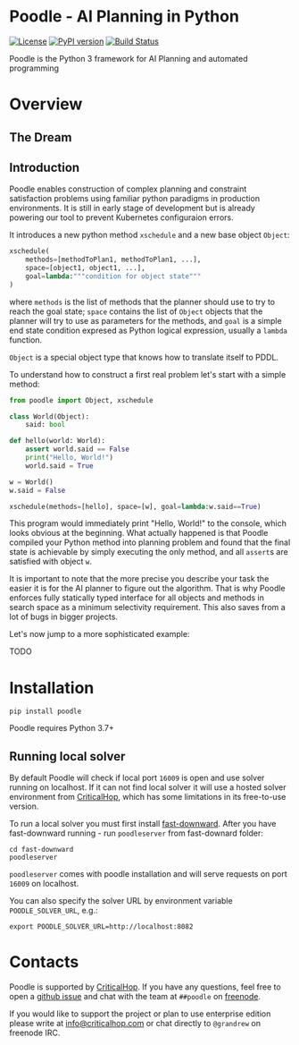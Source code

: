 # Poodle - AI Planning in Python

[![License](https://img.shields.io/badge/License-BSD%203--Clause-blue.svg)](https://opensource.org/licenses/BSD-3-Clause) [![PyPI version](https://badge.fury.io/py/poodle.svg)](https://badge.fury.io/py/poodle) [![Build Status](https://travis-ci.org/criticalhop/poodle.svg?branch=master)](https://travis-ci.org/criticalhop/poodle)

Poodle is the Python 3 framework for AI Planning and automated programming

# Overview

## The Dream



## Introduction

Poodle enables construction of complex planning and constraint satisfaction problems using familiar python paradigms in production environments. It is still in early stage of development but is already powering our tool to prevent Kubernetes configuraion errors.

It introduces a new python method `xschedule` and a new base object `Object`:

```python
xschedule(
    methods=[methodToPlan1, methodToPlan1, ...],
    space=[object1, object1, ...],
    goal=lambda:"""condition for object state"""
)
```

where `methods` is the list of methods that the planner should use to try to reach the goal state; `space` contains the list of `Object` objects that the planner will try to use as parameters for the methods, and `goal` is a simple end state condition expresed as Python logical expression, usually a `lambda` function.

`Object` is a special object type that knows how to translate itself to PDDL.

To understand how to construct a first real problem let's start with a simple method:

```python
from poodle import Object, xschedule

class World(Object):
    said: bool

def hello(world: World):
    assert world.said == False
    print("Hello, World!")
    world.said = True

w = World()
w.said = False

xschedule(methods=[hello], space=[w], goal=lambda:w.said==True)
```

This program would immediately print "Hello, World!" to the console, which looks obvious at the beginning. What actually happened is that Poodle compiled your Python method into planning problem and found that the final state is achievable by simply executing the only method, and all `assert`s are satisfied with object `w`.

It is important to note that the more precise you describe your task the easier it is for the AI planner to figure out the algorithm. That is why Poodle enforces fully statically typed interface for all objects and methods in search space as a minimum selectivity requirement. This also saves from a lot of bugs in bigger projects.

Let's now jump to a more sophisticated example:

TODO

# Installation

```shell
pip install poodle
```

Poodle requires Python 3.7+

## Running local solver

By default Poodle will check if local port `16009` is open and use solver running on localhost. If it can not find local solver it will use a hosted solver environment from [CriticalHop](https://criticalhop.com), which has some limitations in its free-to-use version. 

To run a local solver you must first install [fast-downward](http://www.fast-downward.org/). After you have fast-downward running - run `poodleserver` from fast-downard folder:

```shell
cd fast-downward
poodleserver
```

`poodleserver` comes with poodle installation and will serve requests on port `16009` on localhost.

You can also specify the solver URL by environment variable `POODLE_SOLVER_URL`, e.g.:

```shell
export POODLE_SOLVER_URL=http://localhost:8082
```

# Contacts

Poodle is supported by [CriticalHop](https://criticalhop.com). If you have any questions, feel free to open a [github issue](https://github.com/criticalhop/poodle/issues) and chat with the team at `##poodle` on [freenode](https://freenode.net/).

If you would like to support the project or plan to use enterprise edition please write at info@criticalhop.com or chat directly to `@grandrew` on freenode IRC.